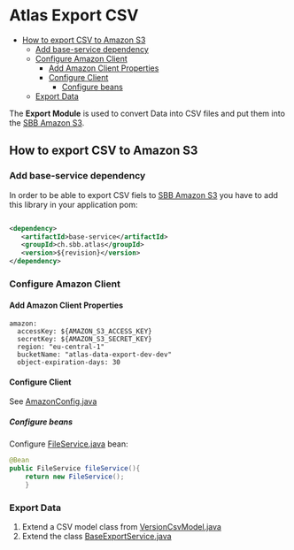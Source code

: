 # Atlas Export CSV

<!-- toc -->

- [How to export CSV to Amazon S3](#how-to-export-csv-to-amazon-s3)
    * [Add base-service dependency](#add-base-service-dependency)
    * [Configure Amazon Client](#configure-amazon-client)
        + [Add Amazon Client Properties](#add-amazon-client-properties)
        + [Configure Client](#configure-client)
            - [Configure beans](#configure-beans)
    * [Export Data](#export-data)

<!-- tocstop -->

The **Export Module** is used to convert Data into CSV files and put them into
the [SBB Amazon S3](../amazon/README.md).

## How to export CSV to Amazon S3

### Add base-service dependency

In order to be able to export CSV fiels to [SBB Amazon S3](../amazon/README.md) you have to add this
library in your application pom:

~~~xml

<dependency>
   <artifactId>base-service</artifactId>
   <groupId>ch.sbb.atlas</groupId>
   <version>${revision}</version>
</dependency>
~~~

### Configure Amazon Client

#### Add Amazon Client Properties

~~~
amazon:
  accessKey: ${AMAZON_S3_ACCESS_KEY}
  secretKey: ${AMAZON_S3_SECRET_KEY}
  region: "eu-central-1"
  bucketName: "atlas-data-export-dev-dev"
  object-expiration-days: 30
~~~

#### Configure Client

See [AmazonConfig.java](../../../line-directory/src/main/java/ch/sbb/line/directory/configuration/AmazonConfig.java)

##### Configure beans

Configure [FileService.java](../../src/main/java/ch/sbb/atlas/base/service/amazon/service/FileService.java)
bean:

~~~java
@Bean
public FileService fileService(){
    return new FileService();
    }  
~~~

### Export Data

1. Extend a CSV model class
   from [VersionCsvModel.java](../../src/main/java/ch/sbb/atlas/base/service/export/model/VersionCsvModel.java)
2. Extend the
   class [BaseExportService.java](../../src/main/java/ch/sbb/atlas/base/service/export/BaseExportService.java)
